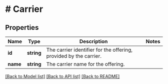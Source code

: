 # # Carrier

## Properties

Name | Type | Description | Notes
------------ | ------------- | ------------- | -------------
**id** | **string** | The carrier identifier for the offering, provided by the carrier. |
**name** | **string** | The carrier name for the offering. |

[[Back to Model list]](../../README.md#models) [[Back to API list]](../../README.md#endpoints) [[Back to README]](../../README.md)
